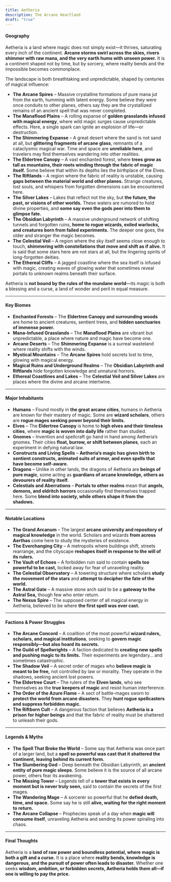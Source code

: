 ```yaml
---
title: Aetheria
description: The Arcane Heartland
draft: "true"
---
```

#### **Geography**

Aetheria is a land where magic does not simply exist—it thrives, saturating every inch of the continent. **Arcane storms swirl across the skies, rivers shimmer with raw mana, and the very earth hums with unseen power.** It is a continent shaped not by time, but by sorcery, where reality bends and the impossible becomes commonplace.

The landscape is both breathtaking and unpredictable, shaped by centuries of magical influence:

- **The Arcane Spires** – Massive crystalline formations of pure mana jut from the earth, humming with latent energy. Some believe they were once conduits to other planes, others say they are the crystallized remains of an ancient spell that was never completed.
- **The Manaflood Plains** – A rolling expanse of **golden grasslands infused with magical energy**, where wild magic surges cause unpredictable effects. Here, a single spark can ignite an explosion of life—or destruction.
- **The Shimmering Expanse** – A great desert where the sand is not sand at all, but **glittering fragments of arcane glass**, remnants of a cataclysmic magical war. Time and space are **unreliable here**, and travelers may find themselves wandering into other realities.
- **The Eldertree Canopy** – A vast enchanted forest, where **trees grow as tall as mountains, their roots winding through the fabric of magic itself.** Some believe that within its depths lies the birthplace of the Elves.
- **The Riftlands** – A region where the fabric of reality is unstable, causing **gaps between the material world and other planes.** Strange creatures, lost souls, and whispers from forgotten dimensions can be encountered here.
- **The Silver Lakes** – Lakes that reflect not the sky, but **the future, the past, or visions of other worlds.** These waters are rumored to hold divine properties, and **some say even the gods peer into them to glimpse fate.**
- **The Obsidian Labyrinth** – A massive underground network of shifting tunnels and forgotten ruins, **home to rogue wizards, exiled warlocks, and creatures born from failed experiments.** The deeper one goes, the older and stranger the magic becomes.
- **The Celestial Veil** – A region where the sky itself seems close enough to touch, **shimmering with constellations that move and shift as if alive.** It is said that some stars here are not stars at all, but the lingering spirits of long-forgotten deities.
- **The Ethereal Cliffs** – A jagged coastline where the sea itself is infused with magic, creating waves of glowing water that sometimes reveal portals to unknown realms beneath their surface.

Aetheria is **not bound by the rules of the mundane world**—its magic is both a blessing and a curse, a land of wonder and peril in equal measure.

---

#### **Key Biomes**

- **Enchanted Forests** – The **Eldertree Canopy and surrounding woods** are home to ancient creatures, sentient trees, and **hidden sanctuaries of immense power.**
- **Mana-Infused Grasslands** – The **Manaflood Plains** are vibrant but unpredictable, a place where nature and magic have become one.
- **Arcane Deserts** – The **Shimmering Expanse** is a surreal wasteland where reality shifts with the winds.
- **Mystical Mountains** – The **Arcane Spires** hold secrets lost to time, glowing with magical energy.
- **Magical Ruins and Underground Realms** – The **Obsidian Labyrinth and Riftlands** hide forgotten knowledge and unnatural horrors.
- **Ethereal Coastlines and Lakes** – The **Celestial Veil and Silver Lakes** are places where the divine and arcane intertwine.

---

#### **Major Inhabitants**

- **Humans** – Found mostly in **the great arcane cities**, humans in Aetheria are known for their mastery of magic. Some are **wizard scholars**, others are **rogue mages seeking power beyond their limits.**
- **Elves** – The **Eldertree Canopy** is home to **high elves and their timeless cities**, where **magic is woven into daily life** rather than studied.
- **Gnomes** – Invention and spellcraft go hand in hand among Aetheria’s gnomes. Their cities **float, burrow, or shift between planes**, each an experiment in defying natural law.
- **Constructs and Living Spells** – **Aetheria’s magic has given birth to sentient constructs, animated suits of armor, and even spells that have become self-aware.**
- **Dragons** – Unlike in other lands, the dragons of Aetheria are **beings of pure magic**, some acting as **guardians of arcane knowledge, others as devourers of reality itself.**
- **Celestials and Aberrations** – **Portals to other realms** mean that **angels, demons, and eldritch horrors** occasionally find themselves trapped here. Some **blend into society, while others shape it from the shadows.**

---

#### **Notable Locations**

- **The Grand Arcanum** – The largest **arcane university and repository of magical knowledge** in the world. Scholars and wizards **from across Aerthas** come here to study the mysteries of existence.
- **The Everchanging City** – A metropolis where buildings shift, streets rearrange, and the cityscape **reshapes itself in response to the will of its rulers.**
- **The Vault of Echoes** – A forbidden ruin said to contain **spells too powerful to be cast,** locked away for fear of unraveling reality.
- **The Celestial Observatory** – A towering structure where scholars **study the movement of the stars** and **attempt to decipher the fate of the world.**
- **The Astral Gate** – A massive stone arch said to be a **gateway to the Astral Sea,** though few who enter return.
- **The Nexus Spire** – The supposed center of all magical energy in Aetheria, believed to be where **the first spell was ever cast.**

---

#### **Factions & Power Struggles**

- **The Arcane Concord** – A coalition of the most powerful **wizard rulers, scholars, and magical institutions**, seeking to **govern magic responsibly—but also hoard its secrets.**
- **The Guild of Spellwrights** – A faction dedicated to **creating new spells and pushing magic to its limits.** Their experiments are legendary… and sometimes catastrophic.
- **The Shadow Veil** – A secret order of mages who **believe magic is meant to be free,** not controlled by law or morality. They operate in the shadows, seeking ancient lost powers.
- **The Eldertree Court** – The rulers of the **Elven lands**, who see themselves as the **true keepers of magic** and resist human interference.
- **The Order of the Azure Flame** – A sect of battle-mages sworn to **protect the world from arcane disasters.** They **hunt rogue spellcasters and suppress forbidden magic.**
- **The Riftborn Cult** – A dangerous faction that believes **Aetheria is a prison for higher beings** and that the fabric of reality must be shattered to unleash their gods.

---

#### **Legends & Myths**

- **The Spell That Broke the World** – Some say that Aetheria was once part of a larger land, but a **spell so powerful was cast that it shattered the continent, leaving behind its current form.**
- **The Slumbering God** – Deep beneath the Obsidian Labyrinth, an **ancient entity of pure magic sleeps.** Some believe it is the source of all arcane power, others fear its awakening.
- **The Missing Tower** – Legends tell of a **tower that exists in every moment but is never truly seen,** said to contain the secrets of the first mages.
- **The Wandering Mage** – A sorcerer so powerful that he **defied death, time, and space.** Some say he is still **alive, waiting for the right moment to return.**
- **The Arcane Collapse** – Prophecies speak of a day when **magic will consume itself**, unraveling Aetheria and sending its power spiraling into chaos.

---

#### **Final Thoughts**

Aetheria is a **land of raw power and boundless potential, where magic is both a gift and a curse.** It is a place where **reality bends, knowledge is dangerous, and the pursuit of power often leads to disaster.** Whether one seeks **wisdom, ambition, or forbidden secrets, Aetheria holds them all—if one is willing to pay the price.**